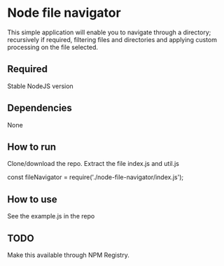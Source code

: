 # Node file navigator
This simple application will enable you to navigate through a directory; recursively if required, filtering files and directories and applying custom processing on the file selected.

## Required 

Stable NodeJS version

## Dependencies

None

## How to run

Clone/download the repo. Extract the file index.js and util.js

<addr> const fileNavigator = require('./node-file-navigator/index.js'); </addr>

## How to use

See the example.js in the repo


## TODO

Make this available through NPM Registry.

